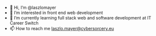 - 👋 Hi, I’m @laszlomayer
- 👀 I’m interested in front end web development
- 🌱 I’m currently learning full stack web and software development at IT Career Switch
- 📫 How to reach me laszlo.mayer@cybersorcery.eu

<!---
laszlomayer/laszlomayer is a ✨ special ✨ repository because its `README.md` (this file) appears on your GitHub profile.
You can click the Preview link to take a look at your changes.
--->
